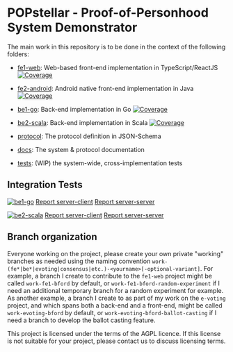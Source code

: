 # POPstellar - Proof-of-Personhood System Demonstrator



The main work in this repository is to be done
in the context of the following folders:

* [fe1-web](https://github.com/dedis/popstellar/tree/master/fe1-web): Web-based front-end implementation in TypeScript/ReactJS [![Coverage](https://sonarcloud.io/api/project_badges/measure?project=dedis_popstellar_fe1&metric=coverage)](https://sonarcloud.io/summary/new_code?id=dedis_popstellar_fe1)

* [fe2-android](https://github.com/dedis/popstellar/tree/master/fe2-android): Android native front-end implementation in Java [![Coverage](https://sonarcloud.io/api/project_badges/measure?project=dedis_popstellar_fe2&metric=coverage)](https://sonarcloud.io/summary/new_code?id=dedis_popstellar_fe2)

* [be1-go](https://github.com/dedis/popstellar/tree/master/be1-go): Back-end implementation in Go [![Coverage](https://sonarcloud.io/api/project_badges/measure?project=dedis_popstellar_be1&metric=coverage)](https://sonarcloud.io/summary/new_code?id=dedis_popstellar_be1)

* [be2-scala](https://github.com/dedis/popstellar/tree/master/be2-scala): Back-end implementation in Scala [![Coverage](https://sonarcloud.io/api/project_badges/measure?project=dedis_popstellar_be2&metric=coverage)](https://sonarcloud.io/summary/new_code?id=dedis_popstellar_be2)

* [protocol](https://github.com/dedis/popstellar/tree/master/protocol): The protocol definition in JSON-Schema

* [docs](https://github.com/dedis/popstellar/tree/master/docs): The system & protocol documentation

* [tests](https://github.com/dedis/popstellar/tree/master/tests): (WIP) the system-wide, cross-implementation tests

## Integration Tests
[![be1-go](https://github.com/simone-kalbermatter/popstellar-fork/actions/workflows/karate_be1-go.yaml/badge.svg)](https://github.com/simone-kalbermatter/popstellar-fork/actions/workflows/karate_be1-go.yaml) [Report server-client](https://htmlpreview.github.io/?https://github.com/simone-kalbermatter/popstellar-fork/blob/report-karate-be1-go/go_client/overview-features.html) [Report server-server](https://htmlpreview.github.io/?https://github.com/simone-kalbermatter/popstellar-fork/blob/report-karate-be1-go/go_server/overview-features.html)

[![be2-scala](https://github.com/simone-kalbermatter/popstellar-fork/actions/workflows/karate_be2-scala.yaml/badge.svg)](https://github.com/simone-kalbermatter/popstellar-fork/actions/workflows/karate_be2-scala.yaml) [Report server-client](https://htmlpreview.github.io/?https://github.com/simone-kalbermatter/popstellar-fork/blob/report-karate-be2-scala/scala_client/overview-features.html) [Report server-server](https://htmlpreview.github.io/?https://github.com/simone-kalbermatter/popstellar-fork/blob/report-karate-be2-scala/scala_server/overview-features.html)

## Branch organization
Everyone working on the project,
please create your own private "working" branches as needed
using the naming convention
`work-(fe*|be*|evoting|consensus|etc.)-<yourname>[-optional-variant]`.
For example,
a branch I create to contribute to the `fe1-web` project
might be called `work-fe1-bford` by default,
or `work-fe1-bford-random-experiment` if I need an additional temporary branch
for a random experiment for example.
As another example,
a branch I create to as part of my work on the `e-voting` project,
and which spans both a back-end and a front-end,
might be called `work-evoting-bford` by default,
or `work-evoting-bford-ballot-casting`
if I need a branch to develop the ballot casting feature.


This project is licensed under the terms of the AGPL licence. If this license is not suitable for your project, please contact us to discuss licensing terms.
